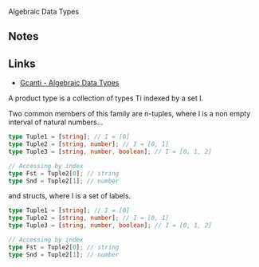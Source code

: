Algebraic Data Types

## Notes

## Links

- [Gcanti - Algebraic Data Types](https://dev.to/gcanti/functional-design-algebraic-data-types-36kf)

A product type is a collection of types Ti indexed by a set I.

Two common members of this family are n-tuples, where I is a non empty interval of natural numbers...

```ts
type Tuple1 = [string]; // I = [0]
type Tuple2 = [string, number]; // I = [0, 1]
type Tuple3 = [string, number, boolean]; // I = [0, 1, 2]

// Accessing by index
type Fst = Tuple2[0]; // string
type Snd = Tuple2[1]; // number
```

and structs, where I is a set of labels.

```ts
type Tuple1 = [string]; // I = [0]
type Tuple2 = [string, number]; // I = [0, 1]
type Tuple3 = [string, number, boolean]; // I = [0, 1, 2]

// Accessing by index
type Fst = Tuple2[0]; // string
type Snd = Tuple2[1]; // number
```
